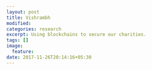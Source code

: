 ```yaml
---
layout: post
title: Vishrambh
modified:
categories: research
excerpt: Using blockchains to secure our charities.
tags: []
image:
  feature:
date: 2017-11-26T20:14:16+05:30
---
```


